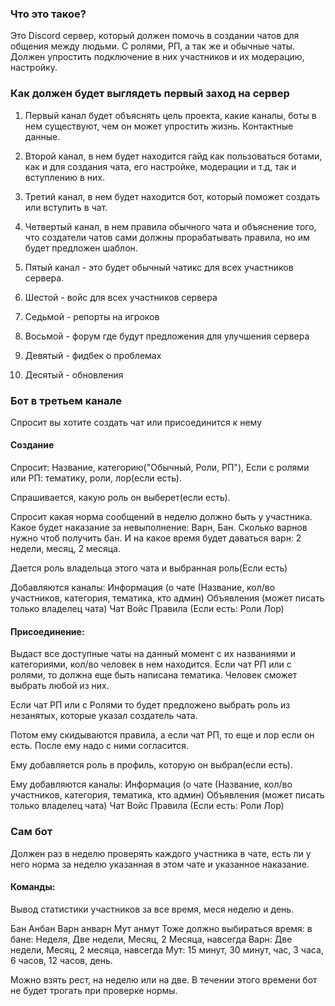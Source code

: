 ### Что это такое?
Это Discord сервер, который должен помочь в создании чатов для общения между людьми. С ролями, РП, а так же и обычные чаты. Должен упростить подключение в них участников и их модерацию, настройку.
### Как должен будет выглядеть первый заход на сервер
1. Первый канал будет объяснять цель проекта, какие каналы, боты в нем существуют, чем он может упростить жизнь. Контактные данные.

2. Второй канал, в нем будет находится гайд как пользоваться ботами, как и для создания чата, его настройке, модерации и т.д, так и вступлению в них.

3. Третий канал, в нем будет находится бот, который поможет создать или вступить в чат.

4. Четвертый канал, в нем правила обычного чата и объяснение того, что создатели чатов сами должны прорабатывать правила, но им будет предложен шаблон.

5. Пятый канал - это будет обычный чатикс для всех участников сервера.

6. Шестой - войс для всех участников сервера

7. Седьмой - репорты на игроков

8. Восьмой - форум где будут предложения для улучшения сервера

9. Девятый - фидбек о проблемах

10. Десятый - обновления

### Бот в третьем канале
Спросит вы хотите создать чат или присоединится к нему

#### Создание
Спросит: Название, категорию("Обычный, Роли, РП"),
Если с ролями или РП: тематику, роли, лор(если есть).

Спрашивается, какую роль он выберет(если есть).

Спросит какая норма сообщений в неделю должно быть у участника.
Какое будет наказание за невыполнение: Варн, Бан.
Сколько варнов нужно чтоб получить бан.
И на какое время будет даваться варн: 2 недели, месяц, 2 месяца.

Дается роль владельца этого чата и выбранная роль(Если есть)

Добавляются каналы:
Информация (о чате (Название, кол/во участников, категория, тематика, кто админ)
Объявления (может писать только владелец чата)
Чат
Войс
Правила
(Если есть:
Роли
Лор)

#### Присоединение:
Выдаст все доступные чаты на данный момент с их названиями и категориями, кол/во человек в нем находится. Если чат РП или с ролями, то должна еще быть написана тематика. Человек сможет выбрать любой из них.

Если чат РП или с Ролями то будет предложено выбрать роль из незанятых, которые указал создатель чата.

Потом ему скидываются правила, а если чат РП, то еще и лор если он есть.
После ему надо с ними согласится.

Ему добавляется роль в профиль, которую он выбрал(если есть).

Ему добавляются каналы:
Информация (о чате (Название, кол/во участников, категория, тематика, кто админ)
Объявления (может писать только владелец чата)
Чат
Войс
Правила
(Если есть:
Роли
Лор)
### Сам бот
Должен раз в неделю проверять каждого участника в чате, есть ли у него норма за неделю указанная в этом чате и указанное наказание.

#### Команды:

Вывод статистики участников за все время, меся неделю и день.

Бан
Анбан
Варн
анварн
Мут
анмут
Тоже должно выбираться время:
в бане: Неделя, Две недели, Месяц, 2 Месяца, навсегда
Варн: Две недели, Месяц, 2 месяца, навсегда
Мут: 15 минут, 30 минут, час, 3 часа, 6 часов, 12 часов, день.

Можно взять рест, на неделю или на две. В течении этого времени бот не будет трогать при проверке нормы.